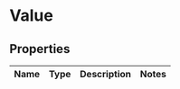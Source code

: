 
# Value

## Properties
Name | Type | Description | Notes
------------ | ------------- | ------------- | -------------



